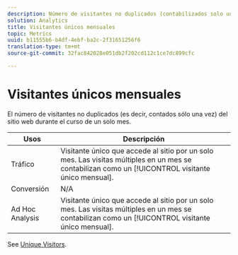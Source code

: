 ```yaml
---
description: Número de visitantes no duplicados (contabilizados solo una vez) del sitio web durante el curso de un mes determinado.
solution: Analytics
title: Visitantes únicos mensuales
topic: Metrics
uuid: b11555b6-b4df-4ebf-ba2c-2f31651256f6
translation-type: tm+mt
source-git-commit: 32fac842028e051db2f202cd112c1ce7dc899cfc

---
```



# Visitantes únicos mensuales

El número de visitantes no duplicados (es decir, contados sólo una vez) del sitio web durante el curso de un solo mes.

| Usos | Descripción |
|---|---|
| Tráfico | Visitante único que accede al sitio por un solo mes. Las visitas múltiples en un mes se contabilizan como un [!UICONTROL visitante único mensual]. |
| Conversión | N/A |
| Ad Hoc Analysis  | Visitante único que accede al sitio por un solo mes. Las visitas múltiples en un mes se contabilizan como un [!UICONTROL visitante único mensual]. |

See [Unique Visitors](/help/components/c-variables/c-metrics/metrics-unique-visitors.md).
